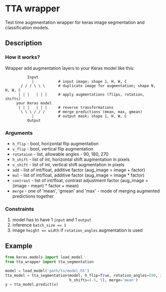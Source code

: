 # TTA wrapper
Test time augmnentation wrapper for keras image segmentation and classification models.

## Description

### How it works?

Wrapper add augmentation layers to your Keras model like this:

```
          Input
            |           # input image; shape 1, H, W, C
       / / / \ \ \      # duplicate image for augmentation; shape N, H, W, C
      | | |   | | |     # apply augmentations (flips, rotation, shifts)
     your Keras model
      | | |   | | |     # reverse transformations
       \ \ \ / / /      # merge predictions (mean, max, gmean)
            |           # output mask; shape 1, H, W, C
          Output
```

### Arguments

  - `h_flip` - bool, horizontal flip augmentation
  - `v_flip` - bool, vertical flip augmentation
  - `rotataion` - list, allowable angles - 90, 180, 270
  - `h_shift` - list of int, horizontal shift augmentation in pixels
  - `v_shift` - list of int, vertical shift augmentation in pixels
  - `add` - list of int/float, additive factor (aug_image = image + factor)
  - `mul` - list of int/float, additive factor (aug_image = image * factor)
  - `contrast` - list of int/float, contrast adjustment factor (aug_image = (image - mean) * factor + mean)
  - `merge` - one of 'mean', 'gmean' and 'max' - mode of merging augmented predictions together
  
### Constraints
  1) model has to have 1 `input` and 1 `output`
  2) inference `batch_size == 1`
  3) image `height == width` if `rotation_angles` augmentation is used


## Example
```python
from keras.models import load_model
from tta_wrapper import tta_segmentation

model = load_model('path/to/model.h5')
tta_model = tta_segmentation(model, h_flip=True, rotation_angles=(90, 270), 
                             h_shifts=(-5, 5), merge='mean')
y = tta_model.predict(x)
```
